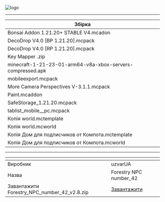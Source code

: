 ![logo](https://uzvarua.github.io/collection/logo_my.png)
***
| Збірка                                                     |
|------------------------------------------------------------|
| Bonsai Addon 1.21.20+ STABLE V4.mcadon                     |
| DecoDrop V4.0 [BP 1.21.20].mcpack                          |
| DecoDrop V4.0 [RP 1.21.20].mcpack                          |
| Key Mapper .zip                                            |
| minecraft-1-21-23-01-arm64-v8a-xbox-servers-compressed.apk |
| mobileexport.mcpack                                        |
| More Camera Perspectives V-3.1.1.mcpack                    |
| Paint.mcaddon                                              |
| SafeStorage_1.21.20.mcpack                                 |
| tablist_mobile__pc.mcpack                                  |
| Копія world.mctemplate                                     |
| Копія world.mcworld                                        |
| Копія Дом для подписчиков от Компота.mctemplate            |
| Копія Дом для подписчиков от Компота.mcworld               |
***
| <!-- -->                                    | <!-- -->                                                                                                                     |
|---------------------------------------------|---------------------------------------------------------------------------------------------------------------------------------------|
| Виробник                                    | uzvarUA                                                                                                                      |
| Назва                                       | Forestry NPC number_42                                                                                                       |
| Завантажити Forestry_NPC_number_42_v2.8.zip | [Завантажити](https://github.com/uzvarUA/collection/releases/download/v1.21.23-minecraft-bedrock-edition.1/Forestry_NPC_number_42_v2.8.zip) |
